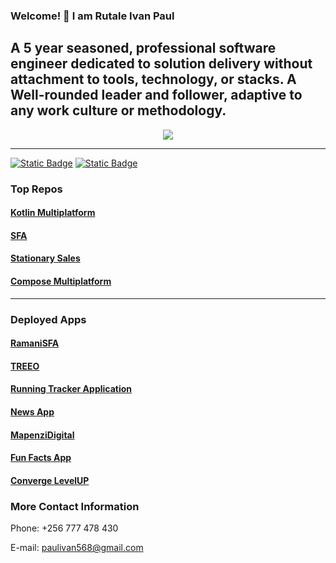 ### Welcome! 👋 I am Rutale Ivan Paul

A 5 year seasoned, professional software engineer dedicated to solution delivery without attachment to tools, technology, or stacks. 
A Well-rounded leader and follower, adaptive to any work culture or methodology.
---
<p align="center">
  <a href="https://skillicons.dev">
    <img src="https://skillicons.dev/icons?i=androidstudio,kotlin,java,ktor,postgres,mysql,sqlite,postman,git," />
  </a>
</p>

---

[![Static Badge](https://img.shields.io/badge/Github_Profile-black?logo=github)](https://github.com/RutaleIvanPaul)
[![Static Badge](https://img.shields.io/badge/Rutale_Ivan_Paul-blue?logo=linkedin&link=https%3A%2F%2Fwww.linkedin.com%2Fin%2Frutale-ivan-paul-881628129%2F)](https://www.linkedin.com/in/rutale-ivan-paul-881628129/)


### Top Repos
#### [Kotlin Multiplatform](https://github.com/RutaleIvanPaul/KMM)
#### [SFA](https://github.com/RutaleIvanPaul/SalesForceApp)
#### [Stationary Sales](https://github.com/RutaleIvanPaul/Stationary-Sales)
#### [Compose Multiplatform](https://github.com/RutaleIvanPaul/Compose-MM)
---
### Deployed Apps
#### [RamaniSFA](https://play.google.com/store/apps/details?id=io.ramani.ramanisalesforce&hl=en&gl=US)

#### [TREEO](https://treeo.one/en/treeo-app)

#### [Running Tracker Application](https://github.com/RutaleIvanPaul/Running-Tracker)

#### [News App](https://www.amazon.com/gp/product/B07WCNQBMW)

#### [MapenziDigital](https://github.com/RutaleIvanPaul/MapenziDigital)

#### [Fun Facts App](https://github.com/RutaleIvanPaul/FunFactsAppKotlin)

#### [Converge LevelUP](https://www.amazon.com/gp/product/B07K7GTS6C)

### More Contact Information

Phone: +256 777 478 430

E-mail: paulivan568@gmail.com


<!--
**RutaleIvanPaul/RutaleIvanPaul** is a ✨ _special_ ✨ repository because its `README.md` (this file) appears on your GitHub profile.

Here are some ideas to get you started:

- 🔭 I’m currently working on ...
- 🌱 I’m currently learning ...
- 👯 I’m looking to collaborate on ...
- 🤔 I’m looking for help with ...
- 💬 Ask me about ...
- 📫 How to reach me: ...
- 😄 Pronouns: ...
- ⚡ Fun fact: ...
-->
